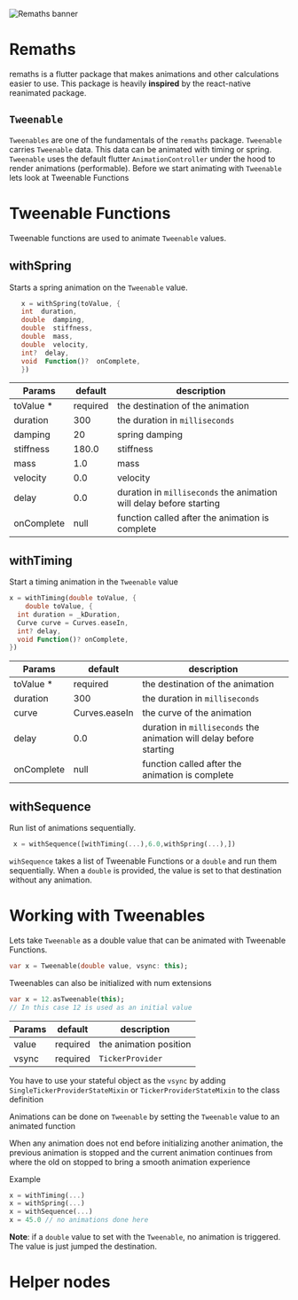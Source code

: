 ![Remaths banner](https://user-images.githubusercontent.com/37389491/122314594-f9f16680-cf07-11eb-95e8-1548c2705c1f.png)

# Remaths

remaths is a flutter package that makes animations and other calculations easier to use. This package is heavily **inspired** by the react-native reanimated package.

## `Tweenable`

`Tweenables` are one of the fundamentals of the `remaths` package. `Tweenable` carries `Tweenable` data. This data can be animated with timing or spring. `Tweenable` uses the default flutter `AnimationController` under the hood to render animations (performable). Before we start animating with `Tweenable` lets look at Tweenable Functions

# Tweenable Functions
Tweenable functions are used to animate `Tweenable` values. 
## withSpring

Starts a spring animation on the `Tweenable` value.
 ```dart
    x = withSpring(toValue, {
    int  duration,
    double  damping,
    double  stiffness,
    double  mass,
    double  velocity,
    int?  delay,
    void  Function()?  onComplete,
    })
```
| Params   | default  | description |
| --------  | -------  | ------------|
| toValue * | required | the destination of the animation |
| duration   | 300      | the duration in `milliseconds` |
| damping   | 20       | spring damping|
| stiffness | 180.0    | stiffness|
| mass      | 1.0      | mass|
| velocity  | 0.0      | velocity|
| delay     | 0.0      | duration in `milliseconds` the animation will delay before starting |
| onComplete| null     | function called after the animation is complete |

## withTiming
Start a timing animation in the `Tweenable` value

```dart
x = withTiming(double toValue, {
    double toValue, {
  int duration = _kDuration,
  Curve curve = Curves.easeIn,
  int? delay,
  void Function()? onComplete,
})
```

| Params   | default  | description |
| --------  | -------  | ------------|
| toValue * | required | the destination of the animation |
| duration   | 300      | the duration in `milliseconds` |
| curve     | Curves.easeIn| the curve of the animation |
| delay     | 0.0      | duration in `milliseconds` the animation will delay before starting |
| onComplete| null     | function called after the animation is complete |
## withSequence
Run list of animations sequentially.
```dart
 x = withSequence([withTiming(...),6.0,withSpring(...),])
```
`wihSequence` takes a list of Tweenable Functions or a `double` and run them sequentially.
When a `double` is provided, the value is set to that destination without any animation.

# Working with Tweenables
Lets take `Tweenable` as a double value that can be animated with Tweenable Functions.
```dart
var x = Tweenable(double value, vsync: this);
```

Tweenables can also be initialized with num extensions
```dart
var x = 12.asTweenable(this);
// In this case 12 is used as an initial value
```

| Params   | default  | description |
| -------- | -------  | ------------|
| value    | required | the animation position |
| vsync    | required  | `TickerProvider` |

You have to use your stateful object as the `vsync` by adding `SingleTickerProviderStateMixin` or `TickerProviderStateMixin` to the class definition

Animations can be done on `Tweenable` by setting the `Tweenable` value to an animated function

When any animation does not end before initializing another animation, the previous animation is stopped and the current animation continues from where the old on stopped to bring a smooth animation experience

Example
```dart
x = withTiming(...)
x = withSpring(...)
x = withSequence(...)
x = 45.0 // no animations done here

```
**Note**: if a `double` value to set with the `Tweenable`, no animation is triggered. The value is just jumped the destination.

# Helper nodes




